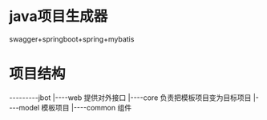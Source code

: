 # java项目生成器
swagger+springboot+spring+mybatis

# 项目结构
---------jbot
   |----web 提供对外接口
   |----core 负责把模板项目变为目标项目
   |----model 模板项目
   |----common 组件

